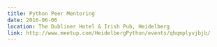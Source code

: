 ```yaml
---
title: Python Peer Mentoring
date: 2016-06-06
location: The Dubliner Hotel & Irish Pub, Heidelberg
link: http://www.meetup.com/HeidelbergPython/events/qhqmplyvjbjb/
---
```


